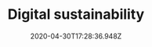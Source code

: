 ---
cover_img: 
cover_img_alt:
date: 2020-04-30T17:28:36.948Z
description: The internet contributes more to global carbon emissions than the aviation industry. We can help you reduce your online footprint and certify as climate-positive.
header_class: 
hidden: true
intro: The internet contributes more to global carbon emissions than the aviation industry. We can help you reduce your online footprint and certify as climate-positive.
related_pages:
related_posts:
related_work:
title: Digital sustainability
heading: Digital sustainability
weight: 5
---